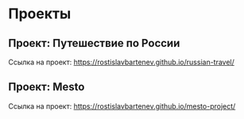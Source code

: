 # Проекты


## Проект: Путешествие по России

Ссылка на проект: https://rostislavbartenev.github.io/russian-travel/


## Проект: Mesto


Ссылка на проект: https://rostislavbartenev.github.io/mesto-project/
